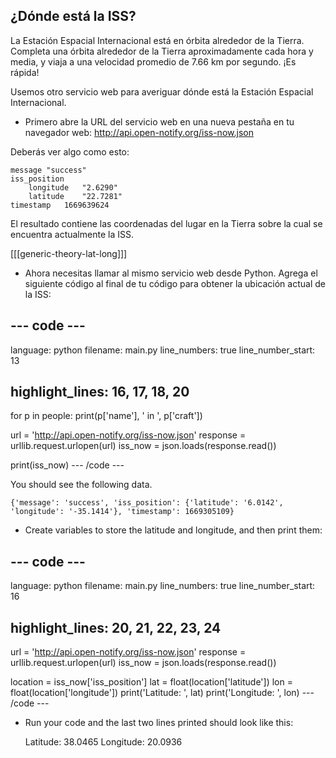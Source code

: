 ## ¿Dónde está la ISS?

La Estación Espacial Internacional está en órbita alrededor de la Tierra. Completa una órbita alrededor de la Tierra aproximadamente cada hora y media, y viaja a una velocidad promedio de 7.66 km por segundo. ¡Es rápida!

Usemos otro servicio web para averiguar dónde está la Estación Espacial Internacional.

+ Primero abre la URL del servicio web en una nueva pestaña en tu navegador web: <a href="http://api.open-notify.org/iss-now.json" target="_blank">http://api.open-notify.org/iss-now.json</a>

Deberás ver algo como esto:

    message "success"
    iss_position    
        longitude   "2.6290"
        latitude    "22.7281"
    timestamp   1669639624
    

El resultado contiene las coordenadas del lugar en la Tierra sobre la cual se encuentra actualmente la ISS.

[[[generic-theory-lat-long]]]

+ Ahora necesitas llamar al mismo servicio web desde Python. Agrega el siguiente código al final de tu código para obtener la ubicación actual de la ISS:

## \--- code \---

language: python filename: main.py line_numbers: true line_number_start: 13

## highlight_lines: 16, 17, 18, 20

for p in people: print(p['name'], ' in ', p['craft'])

url = 'http://api.open-notify.org/iss-now.json' response = urllib.request.urlopen(url) iss_now = json.loads(response.read())

print(iss_now) \--- /code \---

You should see the following data.

    {'message': 'success', 'iss_position': {'latitude': '6.0142', 'longitude': '-35.1414'}, 'timestamp': 1669305109}
    

+ Create variables to store the latitude and longitude, and then print them:

## \--- code \---

language: python filename: main.py line_numbers: true line_number_start: 16

## highlight_lines: 20, 21, 22, 23, 24

url = 'http://api.open-notify.org/iss-now.json' response = urllib.request.urlopen(url) iss_now = json.loads(response.read())

location = iss_now['iss_position'] lat = float(location['latitude']) lon = float(location['longitude']) print('Latitude: ', lat) print('Longitude: ', lon) \--- /code \---

+ Run your code and the last two lines printed should look like this:

    Latitude:  38.0465
    Longitude:  20.0936